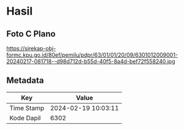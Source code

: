 # Hasil

## Foto C Plano

https://sirekap-obj-formc.kpu.go.id/80ef/pemilu/pdpr/63/01/01/20/09/6301012009001-20240217-081718--d98d712d-b55d-40f5-8a4d-bef72f558240.jpg


## Metadata

| Key        | Value               |
| ---------- | ------------------- |
| Time Stamp | 2024-02-19 10:03:11 |
| Kode Dapil | 6302                |



